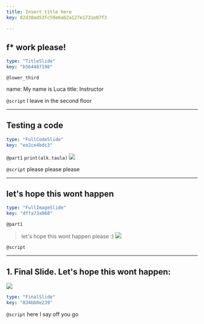 ```yaml
---
title: Insert title here
key: 02d38ad53fc59e6ab2a127e1731e07f3

---
```

## f* work please!

```yaml
type: "TitleSlide"
key: "b564487198"
```

`@lower_third`

name: My name is Luca
title: Instructor


`@script`
I leave in the second floor


---
## Testing a code

```yaml
type: "FullCodeSlide"
key: "ee2ce4bdc3"
```

`@part1`
`print(alk.taula)`
![](https://assets.datacamp.com/production/repositories/2196/datasets/3791eca257c4df574c37378ba1c10a82949e6379/alk%20taula.png)


`@script`
please please please


---
## let's hope this wont happen


```yaml
type: "FullImageSlide"
key: "dffa73a968"
```

`@part1`
> let's hope this wont happen please :)
![](https://assets.datacamp.com/production/repositories/2196/datasets/9fec7bf70e2a3fe2c50a98c36f841af6e6471382/oops.png)


`@script`



---
## 1. Final Slide. Let's hope this wont happen:

![](https://assets.datacamp.com/production/repositories/2196/datasets/9fec7bf70e2a3fe2c50a98c36f841af6e6471382/oops.png)

```yaml
type: "FinalSlide"
key: "834bb0e239"
```

`@script`
here I say off you go

